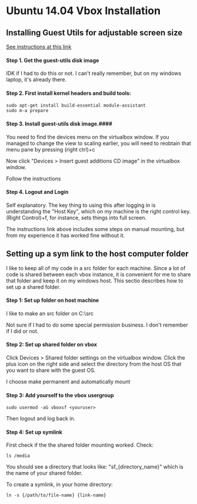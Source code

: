 Ubuntu 14.04 Vbox Installation
==============================

Installing Guest Utils for adjustable screen size
-------------------------------------------------

[See instructions at this link](http://www.binarytides.com/vbox-guest-additions-ubuntu-14-04/)

#### Step 1. Get the guest-utils disk image ####

IDK if I had to do this or not. I can't really remember, but on my windows laptop, it's already there.

#### Step 2. First install kernel headers and build tools: ####

    sudo apt-get install build-essential module-assistant
    sudo m-a prepare

#### Step 3. Install guest-utils disk image.####

You need to find the devices menu on the virtualbox window. If you managed to change the view to scaling 
earlier, you will need to reobtain that menu pane by pressing (right ctrl)+c

Now click "Devices > Insert guest additions CD image" in the virtualbox window.

Follow the instructions

#### Step 4. Logout and Login ####

Self explanatory. The key thing to using this after logging in is understanding the "Host Key", which on 
my machine is the right control key. (Right Control)+f, for instance, sets things into full screen.

The instructions link above includes some steps on manual mounting, but from my experience it has worked
fine without it.

Setting up a sym link to the host computer folder
-------------------------------------------------

I like to keep all of my code in a src folder for each machine. Since a lot of code is shared between each
vbox instance, it is convenient for me to share that folder and keep it on my windows host. This sectio
describes how to set up a shared folder.

#### Step 1: Set up folder on host machine ####

I like to make an src folder on  C:\src

Not sure if I had to do some special permission business. I don't remember if I did or not.

#### Step 2: Set up shared folder on vbox ####

Click Devices > Shared folder settings on the virtualbox window. Click the plus icon on the right side and 
select the directory from the host OS that you want to share with the guest OS.

I choose make permanent and automatically mount

#### Step 3: Add yourself to the vbox usergroup ####

    sudo usermod -aG vboxsf <youruser>
  
Then logout and log back in.

#### Step 4: Set up symlink ####

First check if the the shared folder mounting worked. Check:

    ls /media

You should see a directory that looks like: "sf_{directory_name}" which
is the name of your shared folder.

To create a symlink, in your home directory:

    ln -s {/path/to/file-name} {link-name}

